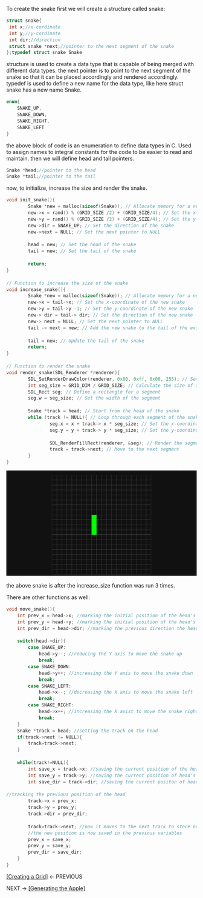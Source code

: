 To create the snake first we will create a structure called snake:
```C
struct snake{
 int x;//x-cordinate
 int y;//y-cordinate
 int dir;//direction
 struct snake *next;//pointer to the next segment of the snake
};typedef struct snake Snake
```
structure is used to create a data type that is capable of being merged with different data types. 
the next pointer is to point to the next segment of the snake so that it can be placed accordingly and rendered accordingly. 
typedef is used to define a new name for the data type, like here struct snake has a new name Snake. 
```C
enum{
	SNAKE_UP,
	SNAKE_DOWN,
	SNAKE_RIGHT,
	SNAKE_LEFT
}
```
 the above block of code is an enumeration to define data types in C. Used to assign names to integral constants for the code to be easier to read and maintain. 
 then we will define head and tail pointers. 
 ```C
 Snake *head;//pointer to the head
 Snake *tail;//pointer to the tail
```
now, to initialize, increase the size and render the snake. 
```C
void init_snake(){
        Snake *new = malloc(sizeof(Snake)); // Allocate memory for a new snake
        new->x = rand() % (GRID_SIZE /2) + (GRID_SIZE/4); // Set the x-coordinate of the snake
        new->y = rand() % (GRID_SIZE /2) + (GRID_SIZE/4); // Set the y-coordinate of the snake
        new->dir = SNAKE_UP; // Set the direction of the snake
        new->next = NULL; // Set the next pointer to NULL

        head = new; // Set the head of the snake
        tail = new; // Set the tail of the snake

        return;
}

// Function to increase the size of the snake
void increase_snake(){
        Snake *new = malloc(sizeof(Snake)); // Allocate memory for a new snake
        new->x = tail->x; // Set the x-coordinate of the new snake
        new->y = tail->y -1; // Set the y-coordinate of the new snake
        new-> dir = tail-> dir; // Set the direction of the new snake
        new-> next = NULL; // Set the next pointer to NULL
        tail -> next = new; // Add the new snake to the tail of the existing snake

        tail = new; // Update the tail of the snake
        return;
}

// Function to render the snake
void render_snake(SDL_Renderer *renderer){
        SDL_SetRenderDrawColor(renderer, 0x00, 0xff, 0x00, 255); // Set the color of the snake
        int seg_size = GRID_DIM / GRID_SIZE; // Calculate the size of a segment
        SDL_Rect seg; // Define a rectangle for a segment
        seg.w = seg_size; // Set the width of the segment

        Snake *track = head; // Start from the head of the snake
        while (track != NULL){ // Loop through each segment of the snake
                seg.x = x + track-> x * seg_size; // Set the x-coordinate of the segment
                seg.y = y + track-> y * seg_size; // Set the y-coordinate of the segment

                SDL_RenderFillRect(renderer, &seg); // Render the segment
                track = track->next; // Move to the next segment
        }
}
```
![image](https://github.com/VoIDWALkER7/Neural-Networks-In-C/blob/main/Snake%20Game%20Using%20C%20%26%20SDL2/Rendered%20Snake.png)

the above snake is after the increase_size function was run 3 times. 

There are other functions as well: 
```C
void move_snake(){
	int prev_x = head->x; //marking the initial position of the head's x axis
	int prev_y = head->y; //marking the initial position of the head's y axis
	int prev_dir = head->dir; //marking the previous direction the head was heading into

	switch(head->dir){
		case SNAKE_UP:
			head->y--; //reducing the Y axis to move the snake up
			break;
		case SNAKE_DOWN:
			head->y++; //increasing the Y axis to move the snake down
			break;
		case SNAKE_LEFT:
			head->x--; //decreasing the X axis to move the snake left
			break;
		case SNAKE_RIGHT:
			head->x++; //increasing the X axist to move the snake right
			break;
	}
	Snake *track = head; //setting the track on the head
	if(track->next != NULL){
		track=track->next;
	}

	while(track!=NULL){
		int save_x = track->x; //saving the current position of the head's x axis
		int save_y = track->y; //saving the current position of head's y axis
		int save_dir = track->dir; //saving the current positon of head's direction

//tracking the previous position of the head
		track->x = prev_x; 
		track->y = prev_y;
		track->dir = prev_dir;
	
		track=track->next; //now it moves to the next track to store new information in the later part of the loop in the next node. 
		//the new position is now saved in the previous variables
		prev_x = save_x;
		prev_y = save_y;
		prev_dir = save_dir;
	}
}

```

[[Creating a Grid]](https://github.com/VoIDWALkER7/Neural-Networks-In-C/blob/main/Snake%20Game%20Using%20C%20%26%20SDL2/Creating%20a%20Grid.md) <- PREVIOUS

NEXT -> [[Generating the Apple]](https://github.com/VoIDWALkER7/Neural-Networks-In-C/blob/main/Snake%20Game%20Using%20C%20%26%20SDL2/Generating%20the%20Apple.md)

